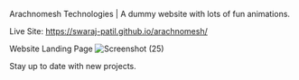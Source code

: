 Arachnomesh Technologies | A dummy website with lots of fun animations.

Live Site:
https://swaraj-patil.github.io/arachnomesh/

Website Landing Page
![Screenshot (25)](https://user-images.githubusercontent.com/68634770/219721234-6f6618b4-8714-4c16-968b-50a91831d635.png)

Stay up to date with new projects.
